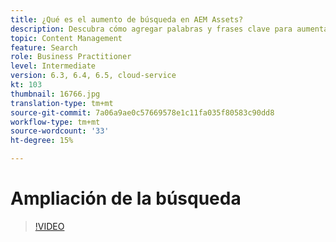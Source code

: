 ```yaml
---
title: ¿Qué es el aumento de búsqueda en AEM Assets?
description: Descubra cómo agregar palabras y frases clave para aumentar la relevancia de búsqueda de un recurso en Adobe Experience Manager.
topic: Content Management
feature: Search
role: Business Practitioner
level: Intermediate
version: 6.3, 6.4, 6.5, cloud-service
kt: 103
thumbnail: 16766.jpg
translation-type: tm+mt
source-git-commit: 7a06a9ae0c57669578e1c11fa035f80583c90dd8
workflow-type: tm+mt
source-wordcount: '33'
ht-degree: 15%

---
```



# Ampliación de la búsqueda

>[!VIDEO](https://video.tv.adobe.com/v/16766/?quality=12&learn=on)
